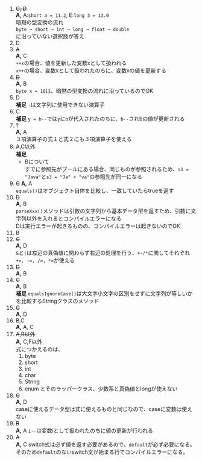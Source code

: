 1.  ~~C, D~~  
    **A,** A:`short a = 11.2`, E:`long 3 = 13.0`  
    暗黙の型変換の流れ  
    `byte → short → int → long → float → double`  
    に沿っていない選択肢が答え
2. D  
3. ~~A~~  
    **A,** C  
    `++x`の場合、値を更新した変数xとして扱われる  
    `x++`の場合、変数xとして扱われたのちに、変数xの値を更新する
4. ~~D~~  
    **A,** B  
    `byte x = 10`は、暗黙の型変換の流れに沿っているのでOK
5. D  
    **補足** `-`は文字列に使用できない演算子
6. C  
    **補足** `y = b--`では`y`に`b`が代入されたのちに、`b--`されbの値が更新される
7. ?  
    **A,** A  
    ３項演算子の式１と式２にも３項演算子を使える
8. A,C以外  
    **補足**  
    - Bについて  
    すでに参照先がプールにある場合、同じものが参照されるため、`s1 = "Java"`と`s3 = "Ja" + "va"`の参照先が同一になる
9. ~~C~~
    **A,** A  
    `equals()`はオブジェクト自体を比較し、一致していたらtrueを返す
10. ~~D~~  
    **A,** B  
    `parseXxx()`メソッドは引数の文字列から基本データ型を返すため、引数に文字列以外を入れるとコンパイルエラーになる  
    Dは実行エラーが起きるものの、コンパイルエラーは起きないのでOK
11. B
12. ~~C~~  
    **A,** D  
    `&`と`|`は左辺の真偽値に関わらず右辺の処理を行う、`+-/*`に関してそれぞれ`+=, -=, /=, *=`が使える
13. ~~D~~  
    **A,** B
14. ~~C~~  
    **A,** B  
    **補足** `equalsIgnoreCase()`は大文字小文字の区別をせずに文字列が等しいかを比較するStringクラスのメソッド
15. ~~C~~  
    **A,** D
16. ~~B~~,C  
    **A,** A, C
17. ~~A,B以外~~  
    **A,** C,F以外  
    式につかえるのは、
    1. byte
    2. short
    3. int
    4. char
    5. String
    6. enum
    とそのラッパークラス、少数系と真偽値とlongが使えない
18. ~~C~~  
    **A,** D  
    caseに使えるデータ型は式に使えるものと同じなので、caseに変数は使えない
19. ~~B~~  
    **A,** A
    `i--`は変数iとして扱われたのちに値の更新が行われる
20. ~~A~~  
    **A,** C
    switch式は必ず値を返す必要があるので、`default`が必ず必要になる。  
    そのため`default`のないswitch文が始まる行でコンパイルエラーになる。